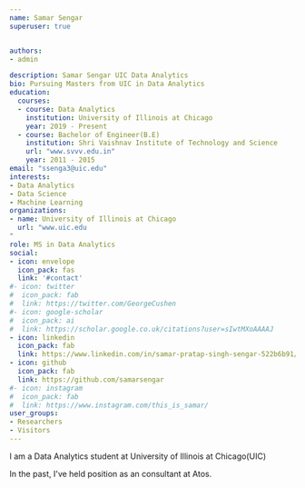 ```yaml
---
name: Samar Sengar
superuser: true


authors:
- admin

description: Samar Sengar UIC Data Analytics
bio: Pursuing Masters from UIC in Data Analytics
education:
  courses:
  - course: Data Analytics
    institution: University of Illinois at Chicago
    year: 2019 - Present
  - course: Bachelor of Engineer(B.E)
    institution: Shri Vaishnav Institute of Technology and Science
    url: "www.svvv.edu.in"
    year: 2011 - 2015
email: "ssenga3@uic.edu"
interests:
- Data Analytics
- Data Science
- Machine Learning
organizations:
- name: University of Illinois at Chicago
  url: "www.uic.edu
"
role: MS in Data Analytics
social:
- icon: envelope
  icon_pack: fas
  link: '#contact'
#- icon: twitter
#  icon_pack: fab
#  link: https://twitter.com/GeorgeCushen
#- icon: google-scholar
#  icon_pack: ai
#  link: https://scholar.google.co.uk/citations?user=sIwtMXoAAAAJ
- icon: linkedin
  icon_pack: fab
  link: https://www.linkedin.com/in/samar-pratap-singh-sengar-522b6b91/
- icon: github
  icon_pack: fab
  link: https://github.com/samarsengar
#- icon: instagram
#  icon_pack: fab
#  link: https://www.instagram.com/this_is_samar/
user_groups:
- Researchers
- Visitors
---
```

[comment]: <> (Welcome to this awesome website! This is where I will be posting some fun data projects. Please stay tuned for things to come...)


I am a Data Analytics student at University of Illinois at Chicago(UIC)


In the past, I've held position as an consultant at Atos.

